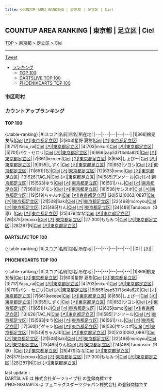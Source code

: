 ```yaml
---
title: COUNTUP AREA RANKING | 東京都 | 足立区 | Ciel
---
```

## COUNTUP AREA RANKING | 東京都 | 足立区 | Ciel

[TOP](/darts/rank/) > [東京都](/darts/rank/東京都/) > [足立区](/darts/rank/東京都/足立区/) > Ciel

___

<a href="https://twitter.com/share?ref_src=twsrc%5Etfw" data-text="COUNTUP AREA RANKING | 東京都足立区Ciel" class="twitter-share-button" data-hashtags="DARTSLIVE,PHOENIXDARTS,darts,ダーツ" data-show-count="false">Tweet</a>

* [ランキング](#カウントアップランキング)
    * [TOP 100](#top-100)
    * [DARTSLIVE TOP 100](#dartslive-top-100)
    * [PHOENIXDARTS TOP 100](#phoenixdarts-top-100)

### 市区町村

<ul>

</ul>

### カウントアップランキング

#### TOP 100



{:.table-ranking}
|#|スコア|名前|店名|所在地|
|---|---|---|---|---|
|1|868|<span class="rank-name-pd"><span class="pro-icon-pd"></span>鶴見 友哉</span>|<a href="/darts/rank/shops/91065.html">Ciel</a> <a href="https://vs.phoenixdarts.com/jp/shop/shopDetailInfo/s_91065?s_seq=91065">[↗]</a>|<a href="/darts/rank/東京都/足立区">東京都足立区</a>|
|2|803|<span class="rank-name-pd"><span class="pro-icon-pd"></span>星野 夏樹</span>|<a href="/darts/rank/shops/91065.html">Ciel</a> <a href="https://vs.phoenixdarts.com/jp/shop/shopDetailInfo/s_91065?s_seq=91065">[↗]</a>|<a href="/darts/rank/東京都/足立区">東京都足立区</a>|
|3|717|<span class="rank-name-pd">Yasu_rai</span>|<a href="/darts/rank/shops/91065.html">Ciel</a> <a href="https://vs.phoenixdarts.com/jp/shop/shopDetailInfo/s_91065?s_seq=91065">[↗]</a>|<a href="/darts/rank/東京都/足立区">東京都足立区</a>|
|4|703|<span class="rank-name-pd">mikuri</span>|<a href="/darts/rank/shops/91065.html">Ciel</a> <a href="https://vs.phoenixdarts.com/jp/shop/shopDetailInfo/s_91065?s_seq=91065">[↗]</a>|<a href="/darts/rank/東京都/足立区">東京都足立区</a>|
|5|701|<span class="rank-name-pd">パク・セロリ</span>|<a href="/darts/rank/shops/91065.html">Ciel</a> <a href="https://vs.phoenixdarts.com/jp/shop/shopDetailInfo/s_91065?s_seq=91065">[↗]</a>|<a href="/darts/rank/東京都/足立区">東京都足立区</a>|
|6|666|<span class="rank-name-pd">zap537f3d4a620</span>|<a href="/darts/rank/shops/91065.html">Ciel</a> <a href="https://vs.phoenixdarts.com/jp/shop/shopDetailInfo/s_91065?s_seq=91065">[↗]</a>|<a href="/darts/rank/東京都/足立区">東京都足立区</a>|
|7|661|<span class="rank-name-pd">keeeee</span>|<a href="/darts/rank/shops/91065.html">Ciel</a> <a href="https://vs.phoenixdarts.com/jp/shop/shopDetailInfo/s_91065?s_seq=91065">[↗]</a>|<a href="/darts/rank/東京都/足立区">東京都足立区</a>|
|8|658|<span class="rank-name-pd">しょびー</span>|<a href="/darts/rank/shops/91065.html">Ciel</a> <a href="https://vs.phoenixdarts.com/jp/shop/shopDetailInfo/s_91065?s_seq=91065">[↗]</a>|<a href="/darts/rank/東京都/足立区">東京都足立区</a>|
|9|655|<span class="rank-name-pd">しずく</span>|<a href="/darts/rank/shops/91065.html">Ciel</a> <a href="https://vs.phoenixdarts.com/jp/shop/shopDetailInfo/s_91065?s_seq=91065">[↗]</a>|<a href="/darts/rank/東京都/足立区">東京都足立区</a>|
|10|652|<span class="rank-name-pd">ツヨシ</span>|<a href="/darts/rank/shops/91065.html">Ciel</a> <a href="https://vs.phoenixdarts.com/jp/shop/shopDetailInfo/s_91065?s_seq=91065">[↗]</a>|<a href="/darts/rank/東京都/足立区">東京都足立区</a>|
|11|651|<span class="rank-name-pd">(ち)</span>|<a href="/darts/rank/shops/91065.html">Ciel</a> <a href="https://vs.phoenixdarts.com/jp/shop/shopDetailInfo/s_91065?s_seq=91065">[↗]</a>|<a href="/darts/rank/東京都/足立区">東京都足立区</a>|
|12|635|<span class="rank-name-pd">tomo</span>|<a href="/darts/rank/shops/91065.html">Ciel</a> <a href="https://vs.phoenixdarts.com/jp/shop/shopDetailInfo/s_91065?s_seq=91065">[↗]</a>|<a href="/darts/rank/東京都/足立区">東京都足立区</a>|
|13|626|<span class="rank-name-pd">TAC_N</span>|<a href="/darts/rank/shops/91065.html">Ciel</a> <a href="https://vs.phoenixdarts.com/jp/shop/shopDetailInfo/s_91065?s_seq=91065">[↗]</a>|<a href="/darts/rank/東京都/足立区">東京都足立区</a>|
|14|585|<span class="rank-name-pd">アンソール</span>|<a href="/darts/rank/shops/91065.html">Ciel</a> <a href="https://vs.phoenixdarts.com/jp/shop/shopDetailInfo/s_91065?s_seq=91065">[↗]</a>|<a href="/darts/rank/東京都/足立区">東京都足立区</a>|
|15|563|<span class="rank-name-pd">ゆう</span>|<a href="/darts/rank/shops/91065.html">Ciel</a> <a href="https://vs.phoenixdarts.com/jp/shop/shopDetailInfo/s_91065?s_seq=91065">[↗]</a>|<a href="/darts/rank/東京都/足立区">東京都足立区</a>|
|16|561|<span class="rank-name-pd">ハル</span>|<a href="/darts/rank/shops/91065.html">Ciel</a> <a href="https://vs.phoenixdarts.com/jp/shop/shopDetailInfo/s_91065?s_seq=91065">[↗]</a>|<a href="/darts/rank/東京都/足立区">東京都足立区</a>|
|17|560|<span class="rank-name-pd">ピグモン</span>|<a href="/darts/rank/shops/91065.html">Ciel</a> <a href="https://vs.phoenixdarts.com/jp/shop/shopDetailInfo/s_91065?s_seq=91065">[↗]</a>|<a href="/darts/rank/東京都/足立区">東京都足立区</a>|
|18|536|<span class="rank-name-pd">サンスポ</span>|<a href="/darts/rank/shops/91065.html">Ciel</a> <a href="https://vs.phoenixdarts.com/jp/shop/shopDetailInfo/s_91065?s_seq=91065">[↗]</a>|<a href="/darts/rank/東京都/足立区">東京都足立区</a>|
|19|519|<span class="rank-name-pd">ちゃんゆ</span>|<a href="/darts/rank/shops/91065.html">Ciel</a> <a href="https://vs.phoenixdarts.com/jp/shop/shopDetailInfo/s_91065?s_seq=91065">[↗]</a>|<a href="/darts/rank/東京都/足立区">東京都足立区</a>|
|20|512|<span class="rank-name-pd">0062_0897</span>|<a href="/darts/rank/shops/91065.html">Ciel</a> <a href="https://vs.phoenixdarts.com/jp/shop/shopDetailInfo/s_91065?s_seq=91065">[↗]</a>|<a href="/darts/rank/東京都/足立区">東京都足立区</a>|
|21|508|<span class="rank-name-pd">Saki</span>|<a href="/darts/rank/shops/91065.html">Ciel</a> <a href="https://vs.phoenixdarts.com/jp/shop/shopDetailInfo/s_91065?s_seq=91065">[↗]</a>|<a href="/darts/rank/東京都/足立区">東京都足立区</a>|
|22|498|<span class="rank-name-pd">moroyou</span>|<a href="/darts/rank/shops/91065.html">Ciel</a> <a href="https://vs.phoenixdarts.com/jp/shop/shopDetailInfo/s_91065?s_seq=91065">[↗]</a>|<a href="/darts/rank/東京都/足立区">東京都足立区</a>|
|23|495|<span class="rank-name-pd">りん</span>|<a href="/darts/rank/shops/91065.html">Ciel</a> <a href="https://vs.phoenixdarts.com/jp/shop/shopDetailInfo/s_91065?s_seq=91065">[↗]</a>|<a href="/darts/rank/東京都/足立区">東京都足立区</a>|
|24|488|<span class="rank-name-pd">Tandosun（B専）</span>|<a href="/darts/rank/shops/91065.html">Ciel</a> <a href="https://vs.phoenixdarts.com/jp/shop/shopDetailInfo/s_91065?s_seq=91065">[↗]</a>|<a href="/darts/rank/東京都/足立区">東京都足立区</a>|
|25|479|<span class="rank-name-pd">なな</span>|<a href="/darts/rank/shops/91065.html">Ciel</a> <a href="https://vs.phoenixdarts.com/jp/shop/shopDetailInfo/s_91065?s_seq=91065">[↗]</a>|<a href="/darts/rank/東京都/足立区">東京都足立区</a>|
|26|375|<span class="rank-name-pd">zeroxxx</span>|<a href="/darts/rank/shops/91065.html">Ciel</a> <a href="https://vs.phoenixdarts.com/jp/shop/shopDetailInfo/s_91065?s_seq=91065">[↗]</a>|<a href="/darts/rank/東京都/足立区">東京都足立区</a>|
|27|300|<span class="rank-name-pd">ももみつ</span>|<a href="/darts/rank/shops/91065.html">Ciel</a> <a href="https://vs.phoenixdarts.com/jp/shop/shopDetailInfo/s_91065?s_seq=91065">[↗]</a>|<a href="/darts/rank/東京都/足立区">東京都足立区</a>|
|28|287|<span class="rank-name-pd">N</span>|<a href="/darts/rank/shops/91065.html">Ciel</a> <a href="https://vs.phoenixdarts.com/jp/shop/shopDetailInfo/s_91065?s_seq=91065">[↗]</a>|<a href="/darts/rank/東京都/足立区">東京都足立区</a>|


#### DARTSLIVE TOP 100



{:.table-ranking}
|#|スコア|名前|店名|所在地|
|---|---|---|---|---|
||0|<span class="rank-name-dl"> </span>|<a href="/darts/rank/shops/.html"></a> <a href="">[↗]</a>|<a href="/darts/rank//"></a>|


#### PHOENIXDARTS TOP 100



{:.table-ranking}
|#|スコア|名前|店名|所在地|
|---|---|---|---|---|
|1|868|<span class="rank-name-pd"><span class="pro-icon-pd"></span>鶴見 友哉</span>|<a href="/darts/rank/shops/91065.html">Ciel</a> <a href="https://vs.phoenixdarts.com/jp/shop/shopDetailInfo/s_91065?s_seq=91065">[↗]</a>|<a href="/darts/rank/東京都/足立区">東京都足立区</a>|
|2|803|<span class="rank-name-pd"><span class="pro-icon-pd"></span>星野 夏樹</span>|<a href="/darts/rank/shops/91065.html">Ciel</a> <a href="https://vs.phoenixdarts.com/jp/shop/shopDetailInfo/s_91065?s_seq=91065">[↗]</a>|<a href="/darts/rank/東京都/足立区">東京都足立区</a>|
|3|717|<span class="rank-name-pd">Yasu_rai</span>|<a href="/darts/rank/shops/91065.html">Ciel</a> <a href="https://vs.phoenixdarts.com/jp/shop/shopDetailInfo/s_91065?s_seq=91065">[↗]</a>|<a href="/darts/rank/東京都/足立区">東京都足立区</a>|
|4|703|<span class="rank-name-pd">mikuri</span>|<a href="/darts/rank/shops/91065.html">Ciel</a> <a href="https://vs.phoenixdarts.com/jp/shop/shopDetailInfo/s_91065?s_seq=91065">[↗]</a>|<a href="/darts/rank/東京都/足立区">東京都足立区</a>|
|5|701|<span class="rank-name-pd">パク・セロリ</span>|<a href="/darts/rank/shops/91065.html">Ciel</a> <a href="https://vs.phoenixdarts.com/jp/shop/shopDetailInfo/s_91065?s_seq=91065">[↗]</a>|<a href="/darts/rank/東京都/足立区">東京都足立区</a>|
|6|666|<span class="rank-name-pd">zap537f3d4a620</span>|<a href="/darts/rank/shops/91065.html">Ciel</a> <a href="https://vs.phoenixdarts.com/jp/shop/shopDetailInfo/s_91065?s_seq=91065">[↗]</a>|<a href="/darts/rank/東京都/足立区">東京都足立区</a>|
|7|661|<span class="rank-name-pd">keeeee</span>|<a href="/darts/rank/shops/91065.html">Ciel</a> <a href="https://vs.phoenixdarts.com/jp/shop/shopDetailInfo/s_91065?s_seq=91065">[↗]</a>|<a href="/darts/rank/東京都/足立区">東京都足立区</a>|
|8|658|<span class="rank-name-pd">しょびー</span>|<a href="/darts/rank/shops/91065.html">Ciel</a> <a href="https://vs.phoenixdarts.com/jp/shop/shopDetailInfo/s_91065?s_seq=91065">[↗]</a>|<a href="/darts/rank/東京都/足立区">東京都足立区</a>|
|9|655|<span class="rank-name-pd">しずく</span>|<a href="/darts/rank/shops/91065.html">Ciel</a> <a href="https://vs.phoenixdarts.com/jp/shop/shopDetailInfo/s_91065?s_seq=91065">[↗]</a>|<a href="/darts/rank/東京都/足立区">東京都足立区</a>|
|10|652|<span class="rank-name-pd">ツヨシ</span>|<a href="/darts/rank/shops/91065.html">Ciel</a> <a href="https://vs.phoenixdarts.com/jp/shop/shopDetailInfo/s_91065?s_seq=91065">[↗]</a>|<a href="/darts/rank/東京都/足立区">東京都足立区</a>|
|11|651|<span class="rank-name-pd">(ち)</span>|<a href="/darts/rank/shops/91065.html">Ciel</a> <a href="https://vs.phoenixdarts.com/jp/shop/shopDetailInfo/s_91065?s_seq=91065">[↗]</a>|<a href="/darts/rank/東京都/足立区">東京都足立区</a>|
|12|635|<span class="rank-name-pd">tomo</span>|<a href="/darts/rank/shops/91065.html">Ciel</a> <a href="https://vs.phoenixdarts.com/jp/shop/shopDetailInfo/s_91065?s_seq=91065">[↗]</a>|<a href="/darts/rank/東京都/足立区">東京都足立区</a>|
|13|626|<span class="rank-name-pd">TAC_N</span>|<a href="/darts/rank/shops/91065.html">Ciel</a> <a href="https://vs.phoenixdarts.com/jp/shop/shopDetailInfo/s_91065?s_seq=91065">[↗]</a>|<a href="/darts/rank/東京都/足立区">東京都足立区</a>|
|14|585|<span class="rank-name-pd">アンソール</span>|<a href="/darts/rank/shops/91065.html">Ciel</a> <a href="https://vs.phoenixdarts.com/jp/shop/shopDetailInfo/s_91065?s_seq=91065">[↗]</a>|<a href="/darts/rank/東京都/足立区">東京都足立区</a>|
|15|563|<span class="rank-name-pd">ゆう</span>|<a href="/darts/rank/shops/91065.html">Ciel</a> <a href="https://vs.phoenixdarts.com/jp/shop/shopDetailInfo/s_91065?s_seq=91065">[↗]</a>|<a href="/darts/rank/東京都/足立区">東京都足立区</a>|
|16|561|<span class="rank-name-pd">ハル</span>|<a href="/darts/rank/shops/91065.html">Ciel</a> <a href="https://vs.phoenixdarts.com/jp/shop/shopDetailInfo/s_91065?s_seq=91065">[↗]</a>|<a href="/darts/rank/東京都/足立区">東京都足立区</a>|
|17|560|<span class="rank-name-pd">ピグモン</span>|<a href="/darts/rank/shops/91065.html">Ciel</a> <a href="https://vs.phoenixdarts.com/jp/shop/shopDetailInfo/s_91065?s_seq=91065">[↗]</a>|<a href="/darts/rank/東京都/足立区">東京都足立区</a>|
|18|536|<span class="rank-name-pd">サンスポ</span>|<a href="/darts/rank/shops/91065.html">Ciel</a> <a href="https://vs.phoenixdarts.com/jp/shop/shopDetailInfo/s_91065?s_seq=91065">[↗]</a>|<a href="/darts/rank/東京都/足立区">東京都足立区</a>|
|19|519|<span class="rank-name-pd">ちゃんゆ</span>|<a href="/darts/rank/shops/91065.html">Ciel</a> <a href="https://vs.phoenixdarts.com/jp/shop/shopDetailInfo/s_91065?s_seq=91065">[↗]</a>|<a href="/darts/rank/東京都/足立区">東京都足立区</a>|
|20|512|<span class="rank-name-pd">0062_0897</span>|<a href="/darts/rank/shops/91065.html">Ciel</a> <a href="https://vs.phoenixdarts.com/jp/shop/shopDetailInfo/s_91065?s_seq=91065">[↗]</a>|<a href="/darts/rank/東京都/足立区">東京都足立区</a>|
|21|508|<span class="rank-name-pd">Saki</span>|<a href="/darts/rank/shops/91065.html">Ciel</a> <a href="https://vs.phoenixdarts.com/jp/shop/shopDetailInfo/s_91065?s_seq=91065">[↗]</a>|<a href="/darts/rank/東京都/足立区">東京都足立区</a>|
|22|498|<span class="rank-name-pd">moroyou</span>|<a href="/darts/rank/shops/91065.html">Ciel</a> <a href="https://vs.phoenixdarts.com/jp/shop/shopDetailInfo/s_91065?s_seq=91065">[↗]</a>|<a href="/darts/rank/東京都/足立区">東京都足立区</a>|
|23|495|<span class="rank-name-pd">りん</span>|<a href="/darts/rank/shops/91065.html">Ciel</a> <a href="https://vs.phoenixdarts.com/jp/shop/shopDetailInfo/s_91065?s_seq=91065">[↗]</a>|<a href="/darts/rank/東京都/足立区">東京都足立区</a>|
|24|488|<span class="rank-name-pd">Tandosun（B専）</span>|<a href="/darts/rank/shops/91065.html">Ciel</a> <a href="https://vs.phoenixdarts.com/jp/shop/shopDetailInfo/s_91065?s_seq=91065">[↗]</a>|<a href="/darts/rank/東京都/足立区">東京都足立区</a>|
|25|479|<span class="rank-name-pd">なな</span>|<a href="/darts/rank/shops/91065.html">Ciel</a> <a href="https://vs.phoenixdarts.com/jp/shop/shopDetailInfo/s_91065?s_seq=91065">[↗]</a>|<a href="/darts/rank/東京都/足立区">東京都足立区</a>|
|26|375|<span class="rank-name-pd">zeroxxx</span>|<a href="/darts/rank/shops/91065.html">Ciel</a> <a href="https://vs.phoenixdarts.com/jp/shop/shopDetailInfo/s_91065?s_seq=91065">[↗]</a>|<a href="/darts/rank/東京都/足立区">東京都足立区</a>|
|27|300|<span class="rank-name-pd">ももみつ</span>|<a href="/darts/rank/shops/91065.html">Ciel</a> <a href="https://vs.phoenixdarts.com/jp/shop/shopDetailInfo/s_91065?s_seq=91065">[↗]</a>|<a href="/darts/rank/東京都/足立区">東京都足立区</a>|
|28|287|<span class="rank-name-pd">N</span>|<a href="/darts/rank/shops/91065.html">Ciel</a> <a href="https://vs.phoenixdarts.com/jp/shop/shopDetailInfo/s_91065?s_seq=91065">[↗]</a>|<a href="/darts/rank/東京都/足立区">東京都足立区</a>|


<div class="footer border-top border-gray-light mt-5 pt-3 text-right text-gray">
    last update : <span style="font-weight: italic" id="foot_last_modified"></span><br />
    DARTSLIVE は 株式会社ダーツライブ社 の登録商標です<br />
    PHOENIXDARTS は フェニックスダーツジャパン株式会社 の登録商標です<br />
</div>

<script src="https://cdnjs.cloudflare.com/ajax/libs/jquery.tablesorter/2.31.3/js/jquery.tablesorter.min.js" integrity="sha512-qzgd5cYSZcosqpzpn7zF2ZId8f/8CHmFKZ8j7mU4OUXTNRd5g+ZHBPsgKEwoqxCtdQvExE5LprwwPAgoicguNg==" crossorigin="anonymous" referrerpolicy="no-referrer"></script>
<link rel="stylesheet" href="https://cdnjs.cloudflare.com/ajax/libs/jquery.tablesorter/2.31.3/css/theme.default.min.css" integrity="sha512-wghhOJkjQX0Lh3NSWvNKeZ0ZpNn+SPVXX1Qyc9OCaogADktxrBiBdKGDoqVUOyhStvMBmJQ8ZdMHiR3wuEq8+w==" crossorigin="anonymous" referrerpolicy="no-referrer" />
<script>
$(function() {
    $(".table-ranking").tablesorter({sortList:[[0, 0]]});
    $("#foot_last_modified").text(formatDate(new Date(document.lastModified), 'yyyy-MM-dd HH:mm:ss'));
});
</script>

<script async src="https://platform.twitter.com/widgets.js" charset="utf-8"></script>